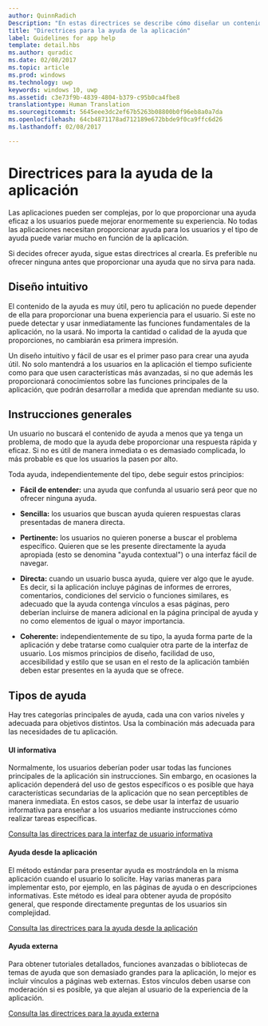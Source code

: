 ```yaml
---
author: QuinnRadich
Description: "En estas directrices se describe cómo diseñar un contenido de la ayuda que resulte eficaz para una aplicación."
title: "Directrices para la ayuda de la aplicación"
label: Guidelines for app help
template: detail.hbs
ms.author: quradic
ms.date: 02/08/2017
ms.topic: article
ms.prod: windows
ms.technology: uwp
keywords: windows 10, uwp
ms.assetid: c3e73f9b-4839-4804-b379-c95b0ca4fbe8
translationtype: Human Translation
ms.sourcegitcommit: 5645eee3dc2ef67b5263b08800b0f96eb8a0a7da
ms.openlocfilehash: 64cb4871178ad712189e672bbde9f0ca9ffc6d26
ms.lasthandoff: 02/08/2017

---
```


# <a name="guidelines-for-app-help"></a>Directrices para la ayuda de la aplicación



Las aplicaciones pueden ser complejas, por lo que proporcionar una ayuda eficaz a los usuarios puede mejorar enormemente su experiencia. No todas las aplicaciones necesitan proporcionar ayuda para los usuarios y el tipo de ayuda puede variar mucho en función de la aplicación.

Si decides ofrecer ayuda, sigue estas directrices al crearla. Es preferible nu ofrecer ninguna antes que proporcionar una ayuda que no sirva para nada.

## <a name="intuitive-design"></a>Diseño intuitivo

El contenido de la ayuda es muy útil, pero tu aplicación no puede depender de ella para proporcionar una buena experiencia para el usuario. Si este no puede detectar y usar inmediatamente las funciones fundamentales de la aplicación, no la usará. No importa la cantidad o calidad de la ayuda que proporciones, no cambiarán esa primera impresión.

Un diseño intuitivo y fácil de usar es el primer paso para crear una ayuda útil. No solo mantendrá a los usuarios en la aplicación el tiempo suficiente como para que usen características más avanzadas, si no que además les proporcionará conocimientos sobre las funciones principales de la aplicación, que podrán desarrollar a medida que aprendan mediante su uso.

## <a name="general-instructions"></a>Instrucciones generales

Un usuario no buscará el contenido de ayuda a menos que ya tenga un problema, de modo que la ayuda debe proporcionar una respuesta rápida y eficaz. Si no es útil de manera inmediata o es demasiado complicada, lo más probable es que los usuarios la pasen por alto.

Toda ayuda, independientemente del tipo, debe seguir estos principios:

-   **Fácil de entender:** una ayuda que confunda al usuario será peor que no ofrecer ninguna ayuda.

-   **Sencilla:** los usuarios que buscan ayuda quieren respuestas claras presentadas de manera directa.

-   **Pertinente:** los usuarios no quieren ponerse a buscar el problema específico. Quieren que se les presente directamente la ayuda apropiada (esto se denomina "ayuda contextual") o una interfaz fácil de navegar.

-   **Directa:** cuando un usuario busca ayuda, quiere ver algo que le ayude. Es decir, si la aplicación incluye páginas de informes de errores, comentarios, condiciones del servicio o funciones similares, es adecuado que la ayuda contenga vínculos a esas páginas, pero deberían incluirse de manera adicional en la página principal de ayuda y no como elementos de igual o mayor importancia.

-   **Coherente:** independientemente de su tipo, la ayuda forma parte de la aplicación y debe tratarse como cualquier otra parte de la interfaz de usuario. Los mismos principios de diseño, facilidad de uso, accesibilidad y estilo que se usan en el resto de la aplicación también deben estar presentes en la ayuda que se ofrece.

## <a name="types-of-help"></a>Tipos de ayuda

Hay tres categorías principales de ayuda, cada una con varios niveles y adecuada para objetivos distintos. Usa la combinación más adecuada para las necesidades de tu aplicación.

#### <a name="instructional-ui"></a>UI informativa

Normalmente, los usuarios deberían poder usar todas las funciones principales de la aplicación sin instrucciones. Sin embargo, en ocasiones la aplicación dependerá del uso de gestos específicos o es posible que haya características secundarias de la aplicación que no sean perceptibles de manera inmediata. En estos casos, se debe usar la interfaz de usuario informativa para enseñar a los usuarios mediante instrucciones cómo realizar tareas específicas.

[Consulta las directrices para la interfaz de usuario informativa](instructional-ui.md)

#### <a name="in-app-help"></a>Ayuda desde la aplicación

El método estándar para presentar ayuda es mostrándola en la misma aplicación cuando el usuario lo solicite. Hay varias maneras para implementar esto, por ejemplo, en las páginas de ayuda o en descripciones informativas. Este método es ideal para obtener ayuda de propósito general, que responde directamente preguntas de los usuarios sin complejidad.

[Consulta las directrices para la ayuda desde la aplicación](in-app-help.md)

#### <a name="external-help"></a>Ayuda externa

Para obtener tutoriales detallados, funciones avanzadas o bibliotecas de temas de ayuda que son demasiado grandes para la aplicación, lo mejor es incluir vínculos a páginas web externas. Estos vínculos deben usarse con moderación si es posible, ya que alejan al usuario de la experiencia de la aplicación.

[Consulta las directrices para la ayuda externa](external-help.md)




